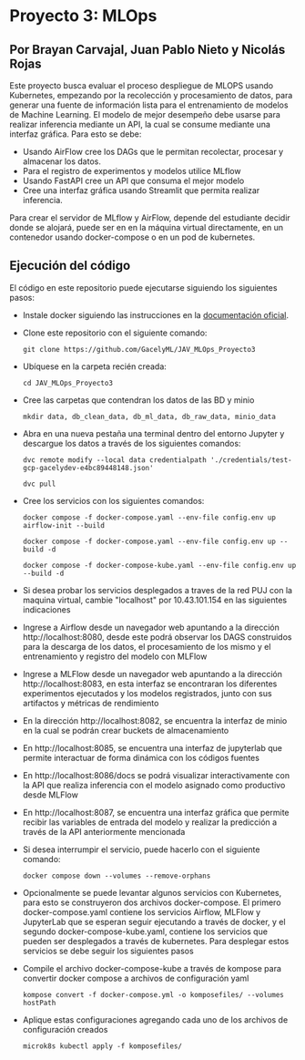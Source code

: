 # Proyecto 3: MLOps

## Por Brayan Carvajal, Juan Pablo Nieto y Nicolás Rojas

Este proyecto busca evaluar el proceso despliegue de MLOPS usando Kubernetes, empezando
por la recolección y procesamiento de datos, para generar una fuente de información lista para el
entrenamiento de modelos de Machine Learning. El modelo de mejor desempeño debe usarse para
realizar inferencia mediante un API, la cual se consume mediante una interfaz gráfica. Para esto se debe:

- Usando AirFlow cree los DAGs que le permitan recolectar, procesar y almacenar los datos.
- Para el registro de experimentos y modelos utilice MLflow
- Usando FastAPI cree un API que consuma el mejor modelo
- Cree una interfaz gráfica usando Streamlit que permita realizar inferencia.

Para crear el servidor de MLflow y AirFlow, depende del estudiante decidir donde se alojará, puede ser en en la máquina virtual directamente, en un contenedor usando docker-compose o en un pod de kubernetes.

## Ejecución del código

El código en este repositorio puede ejecutarse siguiendo los siguientes pasos:

- Instale docker siguiendo las instrucciones en la [documentación oficial](https://docs.docker.com/get-docker/).

- Clone este repositorio con el siguiente comando:
    ```shell
    git clone https://github.com/GacelyML/JAV_MLOps_Proyecto3
    ```

- Ubíquese en la carpeta recién creada:
    ```shell
    cd JAV_MLOps_Proyecto3
    ```

- Cree las carpetas que contendran los datos de las BD y minio
    ```shell
    mkdir data, db_clean_data, db_ml_data, db_raw_data, minio_data
    ```

- Abra en una nueva pestaña una terminal dentro del entorno Jupyter y descargue los datos a través de los siguientes comandos:
    ```shell
    dvc remote modify --local data credentialpath './credentials/test-gcp-gacelydev-e4bc89448148.json'
    ```
    ```shell
    dvc pull
    ```

- Cree los servicios con los siguientes comandos:
    ```shell
    docker compose -f docker-compose.yaml --env-file config.env up airflow-init --build
    ```
    ```shell
    docker compose -f docker-compose.yaml --env-file config.env up --build -d
    ```
    ```shell
    docker compose -f docker-compose-kube.yaml --env-file config.env up --build -d
    ```

- Si desea probar los servicios desplegados a traves de la red PUJ con la maquina virtual, cambie "localhost" por 10.43.101.154 en las siguientes indicaciones 

- Ingrese a Airflow desde un navegador web apuntando a la dirección http://localhost:8080, desde este podrá observar los DAGS construidos para la descarga de los datos, el procesamiento de los mismo y el entrenamiento y registro del modelo con MLFlow

- Ingrese a MLFlow desde un navegador web apuntando a la dirección http://localhost:8083, en esta interfaz se encontraran los diferentes experimentos ejecutados y los modelos registrados, junto con sus artifactos y métricas de rendimiento

- En la dirección http://localhost:8082, se encuentra la interfaz de minio en la cual se podrán crear buckets de almacenamiento

- En http://localhost:8085, se encuentra una interfaz de jupyterlab que permite interactuar de forma dinámica con los códigos fuentes

- En http://localhost:8086/docs se podrá visualizar interactivamente con la API que realiza inferencia con el modelo asignado como productivo desde MLFlow

- En http://localhost:8087, se encuentra una interfaz gráfica que permite recibir las variables de entrada del modelo y realizar la predicción a través de la API anteriormente mencionada

- Si desea interrumpir el servicio, puede hacerlo con el siguiente comando:
    ```shell
    docker compose down --volumes --remove-orphans
    ```
- Opcionalmente se puede levantar algunos servicios con Kubernetes, para esto se construyeron dos archivos docker-compose. El primero docker-compose.yaml contiene los servicios Airflow, MLFlow y JupyterLab que se esperan seguir ejecutando a través de docker, y el segundo docker-compose-kube.yaml, contiene los servicios que pueden ser desplegados a través de kubernetes. Para desplegar estos servicios se debe seguir los siguientes pasos

- Compile el archivo docker-compose-kube a través de kompose para convertir docker compose a archivos de configuración yaml
    ```shell
    kompose convert -f docker-compose.yml -o komposefiles/ --volumes hostPath
    ```
- Aplique estas configuraciones agregando cada uno de los archivos de configuración creados
    ```shell
    microk8s kubectl apply -f komposefiles/
    ```